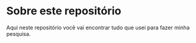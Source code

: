 # Sobre este repositório

Aqui neste repositório você vai encontrar tudo que usei para fazer minha pesquisa.
